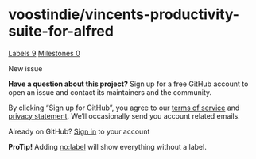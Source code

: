 # voostindie/vincents-productivity-suite-for-alfred

 [Labels 9](https://github.com/voostindie/vincents-productivity-suite-for-alfred/labels) [Milestones 0](https://github.com/voostindie/vincents-productivity-suite-for-alfred/milestones)

 New issue

 **Have a question about this project?** Sign up for a free GitHub account to open an issue and contact its maintainers and the community.

By clicking “Sign up for GitHub”, you agree to our [terms of service](https://docs.github.com/terms) and [privacy statement](https://docs.github.com/privacy). We’ll occasionally send you account related emails.

 Already on GitHub? [Sign in](https://github.com/login?return_to=%2Fvoostindie%2Fvincents-productivity-suite-for-alfred%2Fissues%2Fnew) to your account

**ProTip!** Adding [no:label](https://github.com/voostindie/vincents-productivity-suite-for-alfred/issues?q=is%3Aissue+is%3Aopen+no%3Alabel) will show everything without a label.


